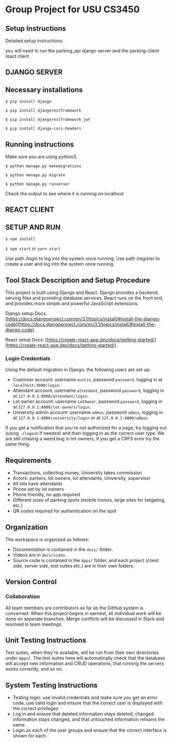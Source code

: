 # Group Project for USU CS3450

## Setup Instructions

Detailed setup instructions:

you will need to run the parking_api django server and the parking-client react client

## DJANGO SERVER
## Necessary installations

```$ pip install django```

```$ pip install djangorestframework```

```$ pip install djangorestframework_jwt```

```$ pip install django-cors-headers```


## Running instructions
Make sure you are using python3.

```$ python manage.py makemigrations```

```$ python manage.py migrate```

```$ python manage.py runserver```

Check the output to see where it is running on localhost


## REACT CLIENT

## SETUP AND RUN

```$ npm install```

```$ npm start``` or ```yarn start```

Use path /login to log into the system once running.
Use path /register to create a user and log into the system once running.

## Tool Stack Description and Setup Procedure

This project is built using Django and React. Django provides a backend, serving
files and providing database services. React runs on the front end, and provides
more simple and powerful JavaScript extensions.

Django setup Docs:
[https://docs.djangoproject.com/en/3.1/topics/install/#install-the-django-code](https://docs.djangoproject.com/en/3.1/topics/install/#install-the-django-code).

React setup Docs:
[https://create-react-app.dev/docs/getting-started/](https://create-react-app.dev/docs/getting-started/).

### Login Credentials

Using the default migration in Django, the following users are set up:

 - Customer account: username ```austin```, password ```password```,
   logging in at ```localhost:3000/login```.
 - Attendant account: username ```attendant```, password ```password```,
   logging in at ```127.0.0.1:8000/attendant/login```.
 - Lot owner account: username ```LotOwner```, password ```password```,
   logging in at ```127.0.0.1:8000/lot-owners/login```.
 - University admin account: username ```admin```, password ```admin```,
   logging in at ```127.0.0.1:8000/university/login``` or at 
   ```127.0.0.1:8000/admin```.

If you get a notification that you're not authorized for a page, try logging
out (using ```./logout``` if needed) and then logging in as the correct user
type. We are still chasing a weird bug in lot-owners, if you get a CRFS error
try the same thing.

## Requirements

 - Transactions, collecting money, University takes commission
 - Actors: parkers, lot owners, lot attendants, University, supervisor
 - All lots have attendants
 - Prices set by lot owners
 - Phone friendly, no app required
 - Different sizes of parking spots (mobile homes, large sites for tailgating, etc.)
 - QR codes required for authentication on the spot

## Organization

The workspace is organized as follows:

 - Documentation is contained in the ```docs/``` folder.
 - Videos are in ```docs/video```.
 - Source code is contained in the ```Apps/``` folder, and each project (client
   side, server side, test suites etc.) are in their own folders.

## Version Control

### Collaboration

All team members are contributors as far as the GitHub system is concerned. When
this project begins in earnest, all individual work will be done on seperate
branches. Merge conflicts will be discussed in Slack and resolved in team
meetings.

## Unit Testing Instructions

Test suites, when they're available, will be run from their own directories
under ```Apps/```. The test suites here will automatically check that the database
will accept new information and CRUD operations, that running the servers works
correctly, and so on.

## System Testing Instructions

 - Testing login: use invalid credentials and make sure you get an error code,
   use valid login and ensure that the correct user is displayed with the correct
   privileges
 - Log in and ensure that deleted information stays deleted, changed information
   stays changed, and that untouched information remains the same.
 - Login as each of the user groups and ensure that the correct interface is shown
   for each.